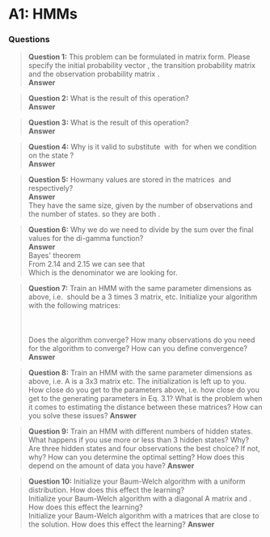 # A1: HMMs

### Questions

> **Question 1:** This problem can be formulated in matrix form. Please specify the initial probability vector <img src="https://latex.codecogs.com/gif.latex?\pi"  title="" />, the transition probability matrix <img src="https://latex.codecogs.com/gif.latex?\textbf{A}"  title="" /> and the observation probability matrix <img src="https://latex.codecogs.com/gif.latex?\textbf{B}"  title="" />.<br />
> **Answer**<br />
> <img src="https://latex.codecogs.com/gif.latex?\pi&space;=&space;\begin{bmatrix}&space;.5&space;&&space;.5&space;\end{bmatrix}"  title="" /><br />
> <img src="https://latex.codecogs.com/gif.latex?\textbf{A}&space;=&space;\begin{bmatrix}&space;.5&space;&&space;.5\\&space;.5&space;&&space;.5&space;\end{bmatrix}"  title="" /><br />
> <img src="https://latex.codecogs.com/gif.latex?\textbf{B}&space;=&space;\begin{bmatrix}&space;.9&space;&&space;.1\\&space;.5&space;&&space;.5&space;\end{bmatrix}"  title="" />

> **Question 2:** What is the result of this operation? <br />
> **Answer**<br />
> <img src="https://latex.codecogs.com/gif.latex?\textbf{A}\cdot\pi=\begin{bmatrix}.5&.5\end{bmatrix}"  title="" /><br />

> **Question 3:** What is the result of this operation? <br />
> **Answer**<br />
><img src="https://latex.codecogs.com/gif.latex?\textbf{B}\cdot(\textbf{A}\cdot\pi)=\begin{bmatrix}.7&.3\end{bmatrix}" title="" /><br />

> **Question 4:** Why is it valid to substitute <img src="https://latex.codecogs.com/gif.latex?\textbf{O}_{1:t}=\textbf{o}_{1:t}" title="" /> with <img src="https://latex.codecogs.com/gif.latex?\textbf{O}_{t}=\textbf{o}_{t}" title="" /> for when we condition on the state <img src="https://latex.codecogs.com/gif.latex?\textbf{X}_{t}=\textbf{x}_{i}" title="" />?<br />
> **Answer**<br />
>

> **Question 5:** Howmany values are stored in the matrices <img src="https://latex.codecogs.com/gif.latex?\delta"  title="" /> and <img src="https://latex.codecogs.com/gif.latex?\delta^{idx}"  title="" /> respectively?<br />
>**Answer**<br />
>They have the same size, given by the number of observations and the number of states. so they are both <img src="https://latex.codecogs.com/gif.latex?N\times%20T"  title="" />.

> **Question 6:** Why we do we need to divide by the sum over the final <img src="https://latex.codecogs.com/gif.latex?\alpha"  title="" /> values for the di-gamma function?<br />
>**Answer**<br />
> Bayes' theorem<br />
> <img src="https://latex.codecogs.com/gif.latex?P(A|B)=\frac{P(B|A)P(A)}{P(B)}=\frac{P(\textbf{O}_{1:T}=\textbf{o}_{1:T}|\textbf{X}_t=\textbf{x}_i,\textbf{X}_{t+1}=\textbf{x}_j)P(\textbf{X}_t=\textbf{x}_i,\textbf{X}_{t+1}=\textbf{x}_j)}{P(\textbf{O}_{1:T}=\textbf{o}_{1:T})}"  title="" /><br />
>From 2.14 and 2.15 we can see that<br />
><img src="https://latex.codecogs.com/gif.latex?P(\textbf{O}_{1:T}=\textbf{o}_{1:T})=\sum_{j=1}^{N}\alpha_T(j)"  title="" /><br />
>Which is the denominator we are looking for.

> **Question 7:** Train an HMM with the same parameter dimensions as above, i.e. <img src="https://latex.codecogs.com/gif.latex?\textbf{A}"  title="" /> should be a 3 times 3 matrix, etc. Initialize your algorithm with the following matrices:<br /><br /><img src="https://latex.codecogs.com/gif.latex?\textbf{A}=\begin{pmatrix}0.54&0.26&0.2\\0.19&0.53&0.28\\0.22&0.18&0.6\end{pmatrix}" title="" /> <img src="https://latex.codecogs.com/gif.latex?\textbf{B}=\begin{pmatrix}0.5&0.2&0.11&0.19\\0.22&0.28&0.23&0.27\\0.19&0.21&0.15&0.45\end{pmatrix}" title="" /> <img src="https://latex.codecogs.com/gif.latex?\pi=\begin{pmatrix}0.3&0.2&0.5\end{pmatrix}" title="" /><br /><br />Does the algorithm converge? How many observations do you need for the algorithm to converge? How can you define convergence?<br />
> **Answer**<br />

> **Question 8:** Train an HMM with the same parameter dimensions as above, i.e. A is a 3x3 matrix etc. The initialization is left up to you.<br />How close do you get to the parameters above, i.e. how close do you get to the generating parameters in Eq. 3.1? What is the problem when it comes to estimating the distance between these matrices? How can you solve these issues?
> **Answer**<br />

> **Question 9:** Train an HMM with different numbers of hidden states. What happens if you use more or less than 3 hidden states? Why?<br />Are three hidden states and four observations the best choice? If not, why? How can you determine the optimal setting? How does this depend on the amount of data you have?
> **Answer**<br />

> **Question 10:** Initialize your Baum-Welch algorithm with a uniform distribution. How does this
effect the learning?<br />Initialize your Baum-Welch algorithm with a diagonal A matrix and <img src="https://latex.codecogs.com/gif.latex?\pi&space;=&space;\begin{bmatrix}&space;0,&space;0,&space;1&space;\end{bmatrix}"  title="" />. How does this effect the learning?<br />Initialize your Baum-Welch algorithm with a matrices that are close to the solution. How does this effect the learning?
> **Answer**<br />
